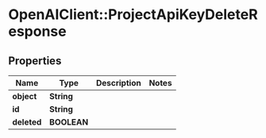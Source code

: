 # OpenAIClient::ProjectApiKeyDeleteResponse

## Properties
Name | Type | Description | Notes
------------ | ------------- | ------------- | -------------
**object** | **String** |  | 
**id** | **String** |  | 
**deleted** | **BOOLEAN** |  | 

